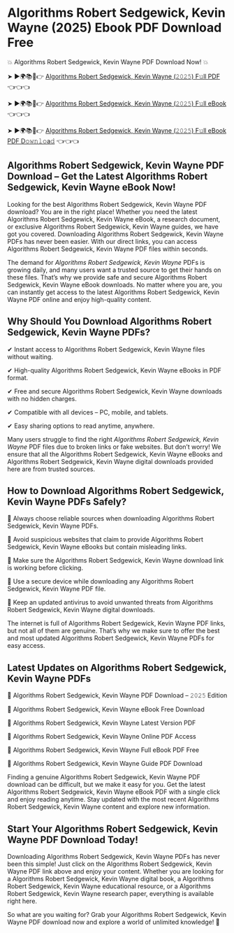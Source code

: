 # Algorithms Robert Sedgewick, Kevin Wayne (2025) Ebook PDF Download Free

💥 Algorithms Robert Sedgewick, Kevin Wayne PDF Download Now! 💥

➤ ►🌍📚📱👉 [Algorithms Robert Sedgewick, Kevin Wayne (𝟸𝟶𝟸𝟻) F𝚞ll PDF](https://getpdf.xyz/algorithms-robert-sedgewick-kevin-wayne) 👈👈👈


➤ ►🌍📚📱👉 [Algorithms Robert Sedgewick, Kevin Wayne (𝟸𝟶𝟸𝟻) F𝚞ll eBook](https://getpdf.xyz/algorithms-robert-sedgewick-kevin-wayne) 👈👈👈


➤ ►🌍📚📱👉 [Algorithms Robert Sedgewick, Kevin Wayne (𝟸𝟶𝟸𝟻) F𝚞ll eBook PDF D𝚘𝚠𝚗𝚕𝚘a𝚍](https://getpdf.xyz/algorithms-robert-sedgewick-kevin-wayne) 👈👈👈


## Algorithms Robert Sedgewick, Kevin Wayne PDF Download – Get the Latest Algorithms Robert Sedgewick, Kevin Wayne eBook Now!

Looking for the best Algorithms Robert Sedgewick, Kevin Wayne PDF download? You are in the right place! Whether you need the latest Algorithms Robert Sedgewick, Kevin Wayne eBook, a research document, or exclusive Algorithms Robert Sedgewick, Kevin Wayne guides, we have got you covered. Downloading Algorithms Robert Sedgewick, Kevin Wayne PDFs has never been easier. With our direct links, you can access Algorithms Robert Sedgewick, Kevin Wayne PDF files within seconds.

The demand for *Algorithms Robert Sedgewick, Kevin Wayne* PDFs is growing daily, and many users want a trusted source to get their hands on these files. That’s why we provide safe and secure Algorithms Robert Sedgewick, Kevin Wayne eBook downloads. No matter where you are, you can instantly get access to the latest Algorithms Robert Sedgewick, Kevin Wayne PDF online and enjoy high-quality content.

## Why Should You Download Algorithms Robert Sedgewick, Kevin Wayne PDFs?

✔ Instant access to Algorithms Robert Sedgewick, Kevin Wayne files without waiting.

✔ High-quality Algorithms Robert Sedgewick, Kevin Wayne eBooks in PDF format.

✔ Free and secure Algorithms Robert Sedgewick, Kevin Wayne downloads with no hidden charges.

✔ Compatible with all devices – PC, mobile, and tablets.

✔ Easy sharing options to read anytime, anywhere.

Many users struggle to find the right *Algorithms Robert Sedgewick, Kevin Wayne* PDF files due to broken links or fake websites. But don’t worry! We ensure that all the Algorithms Robert Sedgewick, Kevin Wayne eBooks and Algorithms Robert Sedgewick, Kevin Wayne digital downloads provided here are from trusted sources.

## How to Download Algorithms Robert Sedgewick, Kevin Wayne PDFs Safely?

📌 Always choose reliable sources when downloading Algorithms Robert Sedgewick, Kevin Wayne PDFs.

📌 Avoid suspicious websites that claim to provide Algorithms Robert Sedgewick, Kevin Wayne eBooks but contain misleading links.

📌 Make sure the Algorithms Robert Sedgewick, Kevin Wayne download link is working before clicking.

📌 Use a secure device while downloading any Algorithms Robert Sedgewick, Kevin Wayne PDF file.

📌 Keep an updated antivirus to avoid unwanted threats from Algorithms Robert Sedgewick, Kevin Wayne digital downloads.

The internet is full of Algorithms Robert Sedgewick, Kevin Wayne PDF links, but not all of them are genuine. That’s why we make sure to offer the best and most updated Algorithms Robert Sedgewick, Kevin Wayne PDFs for easy access.

## Latest Updates on Algorithms Robert Sedgewick, Kevin Wayne PDFs

🔹 Algorithms Robert Sedgewick, Kevin Wayne PDF Download – 𝟸𝟶𝟸𝟻 Edition

🔹 Algorithms Robert Sedgewick, Kevin Wayne eBook Free Download

🔹 Algorithms Robert Sedgewick, Kevin Wayne Latest Version PDF

🔹 Algorithms Robert Sedgewick, Kevin Wayne Online PDF Access

🔹 Algorithms Robert Sedgewick, Kevin Wayne Full eBook PDF Free

🔹 Algorithms Robert Sedgewick, Kevin Wayne Guide PDF Download

Finding a genuine Algorithms Robert Sedgewick, Kevin Wayne PDF download can be difficult, but we make it easy for you. Get the latest Algorithms Robert Sedgewick, Kevin Wayne eBook PDF with a single click and enjoy reading anytime. Stay updated with the most recent Algorithms Robert Sedgewick, Kevin Wayne content and explore new information.

## Start Your Algorithms Robert Sedgewick, Kevin Wayne PDF Download Today!

Downloading Algorithms Robert Sedgewick, Kevin Wayne PDFs has never been this simple! Just click on the Algorithms Robert Sedgewick, Kevin Wayne PDF link above and enjoy your content. Whether you are looking for a Algorithms Robert Sedgewick, Kevin Wayne digital book, a Algorithms Robert Sedgewick, Kevin Wayne educational resource, or a Algorithms Robert Sedgewick, Kevin Wayne research paper, everything is available right here.

So what are you waiting for? Grab your Algorithms Robert Sedgewick, Kevin Wayne PDF download now and explore a world of unlimited knowledge! 🚀